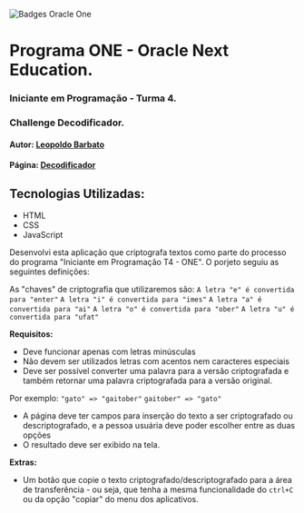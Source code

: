 ![Badges Oracle One](https://user-images.githubusercontent.com/51752445/213848459-ba359855-1505-4f1c-a533-e59787d6fb21.png)
# Programa ONE - Oracle Next Education.
### Iniciante em Programação - Turma 4.
### Challenge Decodificador.
#### Autor: [Leopoldo Barbato](mailto:leopoldo.barbato@gmail.com "E-mail")
#### Página: [Decodificador](https://lbarbatto.github.io/alura-oracle-one "Decodificador")
  
## Tecnologias Utilizadas:
- HTML
- CSS
- JavaScript

Desenvolvi esta aplicação que criptografa textos como parte do processo do programa "Iniciante em Programação T4 - ONE".
O porjeto seguiu as seguintes definições: 

As "chaves" de criptografia que utilizaremos são:
`A letra "e" é convertida para "enter"`
`A letra "i" é convertida para "imes"`
`A letra "a" é convertida para "ai"`
`A letra "o" é convertida para "ober"`
`A letra "u" é convertida para "ufat"`

**Requisitos:**
- Deve funcionar apenas com letras minúsculas
- Não devem ser utilizados letras com acentos nem caracteres especiais
- Deve ser possível converter uma palavra para a versão criptografada e também retornar uma palavra criptografada para a versão original. 

Por exemplo:
`"gato" => "gaitober"`
`gaitober" => "gato"`

- A página deve ter campos para inserção do texto a ser criptografado ou descriptografado, e a pessoa usuária deve poder escolher entre as duas opções
- O resultado deve ser exibido na tela.

**Extras:**
- Um botão que copie o texto criptografado/descriptografado para a área de transferência - ou seja, que tenha a mesma funcionalidade do `ctrl+C` ou da opção "copiar" do menu dos aplicativos.

